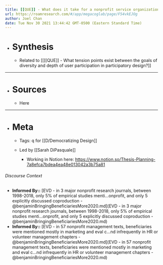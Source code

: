 ```yaml
---
title: [[QUE]] - What does it take for a nonprofit service organization to deeply involve clients in the design of service programs?
url: https://roamresearch.com/#/app/megacoglab/page/F54vkEJOg
author: Joel Chan
date: Tue Nov 30 2021 13:44:42 GMT-0500 (Eastern Standard Time)
---
```


- # Synthesis

    - Related to [[[[QUE]] - What tension points exist between the goals of diversity and depth of user participation in participatory design?]]
- ---
- # Sources

    - Here
- ---
- # Meta

    - Tags: q for [[D/Democratizing Design]]

    - Led by [[Sarah DiPasquale]]

        - Working in Notion here: https://www.notion.so/Thesis-Planning-7a8efca7bdea4ea48e013042a3b75a81

###### Discourse Context

- **Informed By::** [EVD - in 3 major nonprofit research journals, between 1998-2018, only 5% of empirical studies menti...onprofit, and only 5 explicitly discussed coproduction - @benjaminBringingBeneficiariesMore2020.md](EVD - in 3 major nonprofit research journals, between 1998-2018, only 5% of empirical studies menti...onprofit, and only 5 explicitly discussed coproduction - @benjaminBringingBeneficiariesMore2020.md)
- **Informed By::** [EVD - in 57 nonprofit management texts, beneficiaries were mentioned mostly in marketing and eval c...nd infrequently in HR or volunteer management chapters - @benjaminBringingBeneficiariesMore2020.md](EVD - in 57 nonprofit management texts, beneficiaries were mentioned mostly in marketing and eval c...nd infrequently in HR or volunteer management chapters - @benjaminBringingBeneficiariesMore2020.md)

